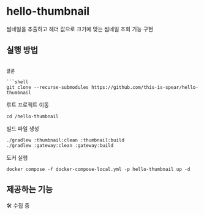 # hello-thumbnail
썸네일을 추출하고 헤더 값으로 크기에 맞는 썸네일 조회 기능 구현

## 실행 방법

```shell

클론

```shell
git clone --recurse-submodules https://github.com/this-is-spear/hello-thumbnail
```

루트 프로젝트 이동

```shell
cd /hello-thumbnail
```

빌드 파일 생성

```shell
./gradlew :thumbnail:clean :thumbnail:build
./gradlew :gateway:clean :gateway:build
```

도커 실행

```shell
docker compose -f docker-compose-local.yml -p hello-thumbnail up -d
```


## 제공하는 기능

🛠️ 수집 중
